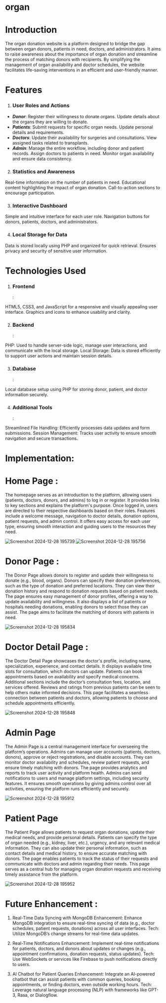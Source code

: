 # organ
# Introduction
The organ donation website is a platform designed to bridge the gap between organ donors, patients in need, doctors, and administrators. It aims to raise awareness about the importance of organ donation and streamline the process of matching donors with recipients. By simplifying the management of organ availability and doctor schedules, the website facilitates life-saving interventions in an efficient and user-friendly manner.

# Features
1. <h3>User Roles and Actions</h3>
* ***Donor***:
 Register their willingness to donate organs.
 Update details about the organs they are willing to donate.
* ***Patients***:
Submit requests for specific organ needs.
Update personal details and requirements.
* ***Doctors***:
Update their availability for surgeries and consultations.
View assigned tasks related to transplants.
* ***Admin***:
Manage the entire workflow, including donor and patient records.
Assign doctors to patients in need.
Monitor organ availability and ensure data consistency.

2. <h3>Statistics and Awareness</h3>
Real-time information on the number of patients in need.
Educational content highlighting the impact of organ donation.
Call-to-action sections to encourage participation.

3. <h3>Interactive Dashboard</h3>
Simple and intuitive interface for each user role.
Navigation buttons for donors, patients, doctors, and administrators.

4. <h3>Local Storage for Data</h3>
Data is stored locally using PHP and organized for quick retrieval.
Ensures privacy and security of sensitive user information.

# Technologies Used
1. <h3>Frontend</h3>:
HTML5, CSS3, and JavaScript for a responsive and visually appealing user interface.
Graphics and icons to enhance usability and clarity.

2. <h3>Backend</h3>:
PHP: Used to handle server-side logic, manage user interactions, and communicate with the local storage.
Local Storage: Data is stored efficiently to support user actions and maintain session details.

3. <h3>Database</h3>:
Local database setup using PHP for storing donor, patient, and doctor information securely.

4. <h3>Additional Tools</h3>:
Streamlined File Handling: Efficiently processes data updates and form submissions.
Session Management: Tracks user activity to ensure smooth navigation and secure transactions.

# Implementation:

# Home Page :
The homepage serves as an introduction to the platform, allowing users (patients, doctors, donors, and admins) to log in or register. It provides links to key sections and explains the platform's purpose. Once logged in, users are directed to their respective dashboards based on their roles. Features include a welcome message, navigation to doctor details, donation options, patient requests, and admin control. It offers easy access for each user type, ensuring smooth interaction and guiding users to the resources they need.

![Screenshot 2024-12-28 195739](https://github.com/user-attachments/assets/5898fe0f-0789-42f0-b088-71f468093352)
![Screenshot 2024-12-28 195756](https://github.com/user-attachments/assets/68a42454-62dd-41bb-bdf5-fd4bb4830be3)

# Donor Page :
The Donor Page allows donors to register and update their willingness to donate (e.g., blood, organs). Donors can specify their donation preferences, such as the type of donation and preferred locations. They can view their donation history and respond to donation requests based on patient needs. The page ensures easy management of donor profiles, offering a way to update availability and willingness. It also displays a list of patients or hospitals needing donations, enabling donors to select those they can assist. The page aims to facilitate the matching of donors with patients in need.

![Screenshot 2024-12-28 195834](https://github.com/user-attachments/assets/a2d4e49c-6773-4a73-b271-5b40fc8b7b64)

# Doctor Detail Page :
The Doctor Detail Page showcases the doctor's profile, including name, specialization, experience, and contact details. It displays available time slots for consultation, which doctors can update. Patients can book appointments based on availability and specify medical concerns. Additional sections include the doctor’s consultation fees, location, and services offered. Reviews and ratings from previous patients can be seen to help others make informed decisions. This page facilitates a seamless connection between patients and doctors, allowing patients to choose and schedule appointments efficiently.

![Screenshot 2024-12-28 195848](https://github.com/user-attachments/assets/49d31f1b-3d6c-4ef8-b02e-60a4f6c8f80e)

# Admin Page
The Admin Page is a central management interface for overseeing the platform’s operations. Admins can manage user accounts (patients, doctors, donors), approve or reject registrations, and disable accounts. They can monitor doctor availability and schedules, review patient requests, and ensure timely matching with donors. The page provides analytics and reports to track user activity and platform health. Admins can send notifications to users and manage platform settings, including security features. It ensures smooth operations by giving admins control over all activities, ensuring the platform runs efficiently and securely.

![Screenshot 2024-12-28 195912](https://github.com/user-attachments/assets/5b2b48d0-91fb-4638-84b4-c7ffcd3d8eda)

# Patient Page
The Patient Page allows patients to request organ donations, update their medical needs, and provide personal details. Patients can specify the type of organ needed (e.g., kidney, liver, etc.), urgency, and any relevant medical information. They can also update their personal information, such as contact details and medical history, to ensure accurate matching with donors. The page enables patients to track the status of their requests and communicate with doctors and admin regarding their needs. This page serves as a central hub for managing organ donation requests and receiving timely assistance from the platform.

![Screenshot 2024-12-28 195952](https://github.com/user-attachments/assets/090e656d-2429-406a-baca-68f3f97b125a)

# Future Enhancement :
1. Real-Time Data Syncing with MongoDB
Enhancement: Enhance MongoDB integration to ensure real-time syncing of data (e.g., doctor schedules, patient requests, donations) across all user interfaces.
Tech: Utilize MongoDB’s change streams for real-time data updates.

2. Real-Time Notifications
Enhancement: Implement real-time notifications for patients, doctors, and donors about updates or changes (e.g., appointment confirmations, donation requests, status updates).
Tech: Use WebSockets or services like Firebase to push notifications directly to users.

3. AI Chatbot for Patient Queries
Enhancement: Integrate an AI-powered chatbot that can assist patients with common queries, booking appointments, or finding doctors, even outside working hours.
Tech: Leverage natural language processing (NLP) with frameworks like GPT-3, Rasa, or Dialogflow.



